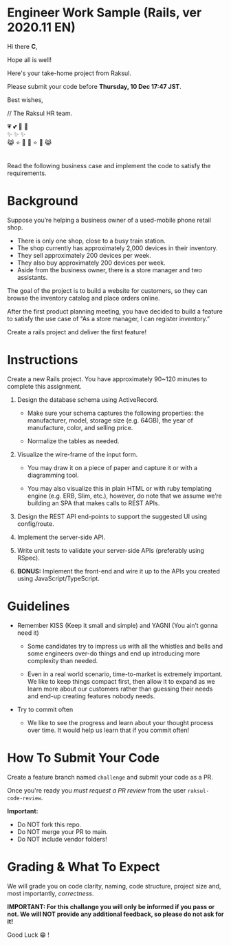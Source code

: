 # Engineer Work Sample (Rails, ver 2020.11 EN)

Hi there **C**,

Hope all is well!

Here's your take-home project from Raksul.

Please submit your code before **Thursday, 10 Dec 17:47 JST**.

Best wishes,

// The Raksul HR team.

:heartpulse: :two_hearts: :revolving_hearts: :sparkling_heart:<br/>
:sparkles: :sparkles: :sparkles:<br/>
:joy_cat: :star: :star2: :beers: :star: :star2: :joy_cat:<br/>
<br/>

Read the following business case and implement the code to satisfy the requirements.

# Background

Suppose you’re helping a business owner of a used-mobile phone retail shop.

- There is only one shop, close to a busy train station.
- The shop currently has approximately 2,000 devices in their inventory.
- They sell approximately 200 devices per week.
- They also buy approximately 200 devices per week.
- Aside from the business owner, there is a store manager and two assistants.

The goal of the project is to build a website for customers, so they can browse the inventory catalog and place orders online.

After the first product planning meeting, you have decided to build a feature to satisfy the use case of “As a store manager, I can register inventory.”

Create a rails project and deliver the first feature!

# Instructions

Create a new Rails project. You have approximately 90~120 minutes to complete this assignment.

1. Design the database schema using ActiveRecord.

   - Make sure your schema captures the following properties: the manufacturer, model, storage size (e.g. 64GB), the year of manufacture, color, and selling price.

   - Normalize the tables as needed.

1. Visualize the wire-frame of the input form.

   - You may draw it on a piece of paper and capture it or with a diagramming tool.

   - You may also visualize this in plain HTML or with ruby templating engine (e.g. ERB, Slim, etc.), however, do note that we assume we’re building an SPA that makes calls to REST APIs.

1. Design the REST API end-points to support the suggested UI using config/route.

1. Implement the server-side API.

1. Write unit tests to validate your server-side APIs (preferably using RSpec).

1. **BONUS:** Implement the front-end and wire it up to the APIs you created using JavaScript/TypeScript.

# Guidelines

- Remember KISS (Keep it small and simple) and YAGNI (You ain’t gonna need it)

  - Some candidates try to impress us with all the whistles and bells and some engineers over-do things and end up introducing more complexity than needed.

  - Even in a real world scenario, time-to-market is extremely important. We like to keep things compact first, then allow it to expand as we learn more about our customers rather than guessing their needs and end-up creating features nobody needs.

- Try to commit often

  - We like to see the progress and learn about your thought process over time. It would help us learn that if you commit often!

# How To Submit Your Code

Create a feature branch named `challenge` and submit your code as a PR.

Once you're ready you _must request a PR review_ from the user `raksul-code-review`.

**Important:**

- Do NOT fork this repo.
- Do NOT merge your PR to main.
- Do NOT include vendor folders!

# Grading & What To Expect

We will grade you on code clarity, naming, code structure, project size and, most importantly, _correctness_.

**IMPORTANT: For this challange you will only be informed if you pass or not. We will NOT provide any additional feedback, so please do not ask for it!**

Good Luck :grin: !
